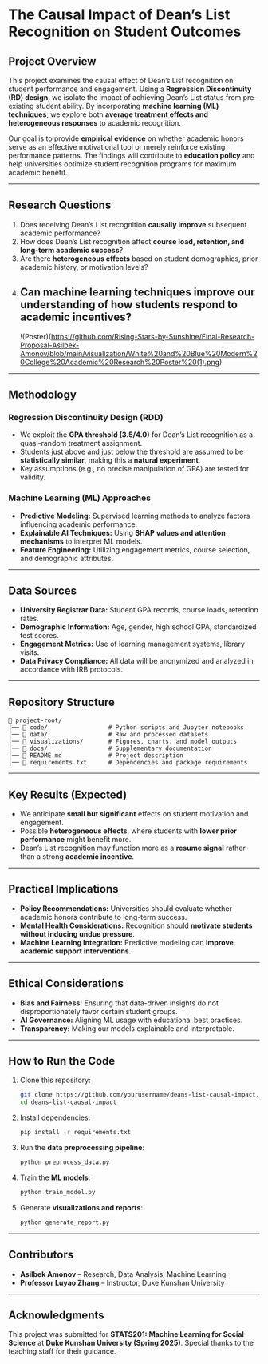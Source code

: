 # **The Causal Impact of Dean’s List Recognition on Student Outcomes**

## **Project Overview**
This project examines the causal effect of Dean’s List recognition on student performance and engagement. Using a **Regression Discontinuity (RD) design**, we isolate the impact of achieving Dean’s List status from pre-existing student ability. By incorporating **machine learning (ML) techniques**, we explore both **average treatment effects and heterogeneous responses** to academic recognition.

Our goal is to provide **empirical evidence** on whether academic honors serve as an effective motivational tool or merely reinforce existing performance patterns. The findings will contribute to **education policy** and help universities optimize student recognition programs for maximum academic benefit.

---

## **Research Questions**
1. Does receiving Dean’s List recognition **causally improve** subsequent academic performance?
2. How does Dean’s List recognition affect **course load, retention, and long-term academic success**?
3. Are there **heterogeneous effects** based on student demographics, prior academic history, or motivation levels?
4. Can **machine learning techniques** improve our understanding of how students respond to academic incentives?
   ---
   !(Poster)(https://github.com/Rising-Stars-by-Sunshine/Final-Research-Proposal-Asilbek-Amonov/blob/main/visualization/White%20and%20Blue%20Modern%20College%20Academic%20Research%20Poster%20(1).png)

---

## **Methodology**
### **Regression Discontinuity Design (RDD)**
- We exploit the **GPA threshold (3.5/4.0)** for Dean’s List recognition as a quasi-random treatment assignment.
- Students just above and just below the threshold are assumed to be **statistically similar**, making this a **natural experiment**.
- Key assumptions (e.g., no precise manipulation of GPA) are tested for validity.

### **Machine Learning (ML) Approaches**
- **Predictive Modeling:** Supervised learning methods to analyze factors influencing academic performance.
- **Explainable AI Techniques:** Using **SHAP values and attention mechanisms** to interpret ML models.
- **Feature Engineering:** Utilizing engagement metrics, course selection, and demographic attributes.

---

## **Data Sources**
- **University Registrar Data:** Student GPA records, course loads, retention rates.
- **Demographic Information:** Age, gender, high school GPA, standardized test scores.
- **Engagement Metrics:** Use of learning management systems, library visits.
- **Data Privacy Compliance:** All data will be anonymized and analyzed in accordance with IRB protocols.

---

## **Repository Structure**
```
📂 project-root/
│── 📂 code/                 # Python scripts and Jupyter notebooks
│── 📂 data/                 # Raw and processed datasets
│── 📂 visualizations/       # Figures, charts, and model outputs
│── 📂 docs/                 # Supplementary documentation
│── 📄 README.md             # Project description
│── 📄 requirements.txt      # Dependencies and package requirements
```

---

## **Key Results (Expected)**
- We anticipate **small but significant** effects on student motivation and engagement.
- Possible **heterogeneous effects**, where students with **lower prior performance** might benefit more.
- Dean’s List recognition may function more as a **resume signal** rather than a strong **academic incentive**.

---

## **Practical Implications**
- **Policy Recommendations:** Universities should evaluate whether academic honors contribute to long-term success.
- **Mental Health Considerations:** Recognition should **motivate students without inducing undue pressure**.
- **Machine Learning Integration:** Predictive modeling can **improve academic support interventions**.

---

## **Ethical Considerations**
- **Bias and Fairness:** Ensuring that data-driven insights do not disproportionately favor certain student groups.
- **AI Governance:** Aligning ML usage with educational best practices.
- **Transparency:** Making our models explainable and interpretable.

---

## **How to Run the Code**
1. Clone this repository:
   ```bash
   git clone https://github.com/yourusername/deans-list-causal-impact.git
   cd deans-list-causal-impact
   ```
2. Install dependencies:
   ```bash
   pip install -r requirements.txt
   ```
3. Run the **data preprocessing pipeline**:
   ```bash
   python preprocess_data.py
   ```
4. Train the **ML models**:
   ```bash
   python train_model.py
   ```
5. Generate **visualizations and reports**:
   ```bash
   python generate_report.py
   ```

---

## **Contributors**
- **Asilbek Amonov** – Research, Data Analysis, Machine Learning
- **Professor Luyao Zhang** – Instructor, Duke Kunshan University

---

## **Acknowledgments**
This project was submitted for **STATS201: Machine Learning for Social Science** at **Duke Kunshan University (Spring 2025)**. Special thanks to the teaching staff for their guidance.


